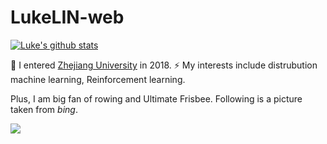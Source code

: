 ﻿# LukeLIN-web
 
[![Luke's github stats](https://github-readme-stats.vercel.app/api?username=LukeLIN-web)](https://github.com/LukeLIN-web/github-readme-stats)

<!--
**LukeLIN** is a ✨ _special_ ✨ repository because its `README.md` (this file) appears on your GitHub profile.

Here are some ideas to get you started:

- 🔭 I’m currently working on ...
- 🌱 I’m currently learning ...
- 👯 I’m looking to collaborate on ...
- 🤔 I’m looking for help with ...
- 💬 Ask me about ...
- 📫 How to reach me: ...
- 😄 Pronouns: ...
- ⚡ Fun fact: ...
-->


🌱 I entered  [Zhejiang University](https://www.zju.edu.cn/) in 2018. ⚡ My interests include distrubution machine learning, Reinforcement learning.

Plus, I am big fan of rowing and Ultimate Frisbee. Following is a picture taken from *bing*.

![](https://tse1-mm.cn.bing.net/th/id/R-C.bc7f6808a00500ef64fdb093058bf470?rik=TuYSlAsK8PArUg&riu=http%3a%2f%2f5b0988e595225.cdn.sohucs.com%2fimages%2f20171029%2fd1288bdee04249e48223795963399f4c.jpeg&ehk=XrjYNCUQ5%2fwzfcBgWmDD8uaPRtuWcjEg%2bxRjUZ56QKE%3d&risl=&pid=ImgRaw)
